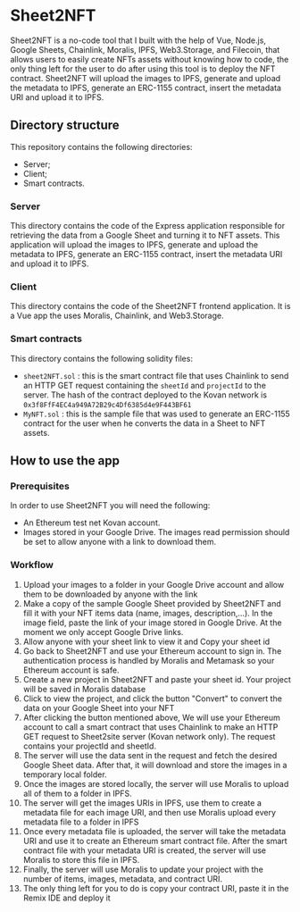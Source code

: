 # Sheet2NFT

Sheet2NFT is a no-code tool that I built with the help of Vue, Node.js, Google Sheets, Chainlink, Moralis, IPFS, Web3.Storage, and Filecoin, that allows users to easily create NFTs assets without knowing how to code, the only thing left for the user to do after using this tool is to deploy the NFT contract. Sheet2NFT will upload the images to IPFS, generate and upload the metadata to IPFS, generate an ERC-1155 contract, insert the metadata URI and upload it to IPFS.

## Directory structure
This repository contains the following directories:
- Server;
- Client;
- Smart contracts.

### Server
This directory contains the code of the Express application responsible for retrieving the data from a Google Sheet and turning it to NFT assets. This application will upload the images to IPFS, generate and upload the metadata to IPFS, generate an ERC-1155 contract, insert the metadata URI and upload it to IPFS.


### Client
This directory contains the code of the Sheet2NFT frontend application. It is a Vue app the uses Moralis, Chainlink, and Web3.Storage.

### Smart contracts
This directory contains the following solidity files:
- `sheet2NFT.sol` : this is the smart contract file that uses Chainlink to send an HTTP GET request containing the `sheetId` and `projectId` to the server. The hash of the contract deployed to the Kovan network is `0x3f8FfF4EC4a949A72B29c4Df6385d4e9F443BF61`
- `MyNFT.sol` : this is the sample file that was used to generate an ERC-1155 contract for the user when he converts the data in a Sheet to NFT assets. 


## How to use the app

### Prerequisites
In order to use Sheet2NFT you will need the following: 
- An Ethereum test net Kovan account.
- Images stored in your Google Drive. The images read permission should be set to allow anyone with a link to download them.


### Workflow
1. Upload your images to a folder in your Google Drive account and allow them to be downloaded by anyone with the link
2. Make a copy of the sample Google Sheet provided by Sheet2NFT and fill it with your NFT items data (name, images, description,...). In the image field, paste the link of your image stored in Google Drive. At the moment we only accept Google Drive links.
3. Allow anyone with your sheet link to view it and Copy your sheet id
4. Go back to Sheet2NFT and use your Ethereum account to sign in. The authentication process is handled by Moralis and Metamask so your Ethereum account is safe.
5. Create a new project in Sheet2NFT and paste your sheet id. Your project will be saved in Moralis database
6. Click to view the project, and click the button "Convert" to convert the data on your Google Sheet into your NFT
7. After clicking the button mentioned above, We will use your Ethereum account to call a smart contract that uses Chainlink to make an HTTP GET request to Sheet2site server (Kovan network only). The request contains your projectId and sheetId.
8. The server will use the data sent in the request and fetch the desired Google Sheet data. After that, it will download and store the images in a temporary local folder.
9. Once the images are stored locally, the server will use Moralis to upload all of them to a folder in IPFS.
10. The server will get the images URIs in IPFS, use them to create a metadata file for each image URI, and then use Moralis upload every metadata file to a folder in IPFS
11. Once every metadata file is uploaded, the server will take the metadata URI and use it to create an Ethereum smart contract file. After the smart contract file with your metadata URI is created, the server will use Moralis to store this file in IPFS.
12. Finally, the server will use Moralis to update your project with the number of items, images, metadata, and contract URI.
13. The only thing left for you to do is copy your contract URI, paste it in the Remix IDE and deploy it 
